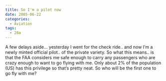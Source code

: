 ```yaml
---
title: So I'm a pilot now
date: 2005-06-22
categories:
  - Aviation
tags:
  - 28a
---
```


A few delays aside… yesterday I went for the check ride.. and now I’m a newly minted official pilot.. of the private variety. So what this means.. is that the FAA considers me safe enough to carry any passengers who are crazy enough to want to go flying with me. Only about 2% of the population (US) has this privilege so that’s pretty neat. So who will be the first one to go fly with me?
